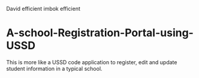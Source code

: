 David efficient imbok efficient
# A-school-Registration-Portal-using-USSD
This is more like a USSD code application to register, edit and update student information in a typical school.
